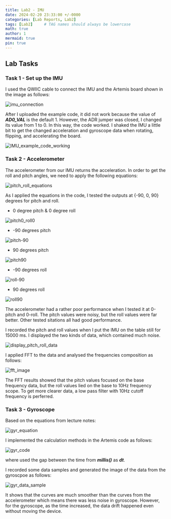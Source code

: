 ```yaml
---
title: Lab2 - IMU
date: 2024-02-20 23:33:00 +/-0000
categories: [Lab Reports, Lab2]
tags: [Lab2]     # TAG names should always be lowercase
math: true
author: 1
mermaid: true
pin: true
---
```


## Lab Tasks

### Task 1 - Set up the IMU

I used the QWIIC cable to connect the IMU and the Artemis board shown in the image as follows:

![imu_connection](/assets/images/lab2/imu_connection.JPG "imu_connection")

After I uploaded the example code, it did not work because the value of ***AD0_VAL*** is the default 1. However, the ADR jumper was closed, I changed its value from 1 to 0. In this way, the code worked. I shaked the IMU a little bit to get the changed acceleration and gyroscope data when rotating, flipping, and accelerating the board.

![IMU_example_code_working](/assets/images/lab2/IMU_example_code_working.png "IMU_example_code_working")

### Task 2 - Accelerometer

The accelerometer from our IMU returns the acceleration. In order to get the roll and pitch angles, we need to apply the following equations:

![pitch_roll_equations](/assets/images/lab2/pitch_roll_equations.png "pitch_roll_equations")

As I applied the equations in the code, I tested the outputs at {-90, 0, 90} degrees for pitch and roll.

* 0 degree pitch & 0 degree roll

![pitch0_roll0](/assets/images/lab2/pitch0_roll0.png "pitch0_roll0")

* -90 degrees pitch

![pitch-90](/assets/images/lab2/pitch-90.png "pitch-90")

* 90 degrees pitch

![pitch90](/assets/images/lab2/pitch90.png "pitch90")

* -90 degrees roll

![roll-90](/assets/images/lab2/roll-90.png "roll-90")

* 90 degrees roll

![roll90](/assets/images/lab2/roll90.png "roll90")

The accelerometer had a rather poor performance when I tested it at 0-pitch and 0-roll. The pitch values were noisy, but the roll values were far better. Other tested sitations all had good performance.

I recorded the pitch and roll values when I put the IMU on the table still for 15000 ms. I displayed the two kinds of data, which contained much noise.

![display_pitch_roll_data](/assets/images/lab2/display_pitch_roll_data.png "display_pitch_roll_data")

I applied FFT to the data and analysed the frequencies composition as follows:

![fft_image](/assets/images/lab2/fft_image.png "fft_image")

The FFT results showed that the pitch values focused on the base frequency data, but the roll values lied on the base to 10Hz frequency scope. To get more clearer data, a low pass filter with 10Hz cutoff frequency is perferred.

### Task 3 - Gyroscope

Based on the equations from lecture notes:

![gyr_equation](/assets/images/lab2/gyr_equation.png "gyr_equation")

I implemented the calculation methods in the Artemis code as follows:

![gyr_code](/assets/images/lab2/gyr_code.png "gyr_code")

where used the gap between the time from ***millis()*** as ***dt***.

I recorded some data samples and generated the image of the data from the gyroscpoe as follows:

![gyr_data_sample](/assets/images/lab2/gyr_data_sample.png "gyr_data_sample")

It shows that the curves are much smoother than the curves from the accelerometer which means there was less noise in gyroscope. However, for the gyroscope, as the time increased, the data drift happened even without moving the device.




